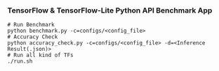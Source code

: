 ### TensorFlow & TensorFlow-Lite Python API Benchmark App
```console
# Run Benchmark
python benchmark.py -c=configs/<config_file>
# Accuracy Check
python accuracy_check.py -c=configs/<config_file> -d=<Inference Result(.json)>
# Run all kind of TFs
./run.sh
```
